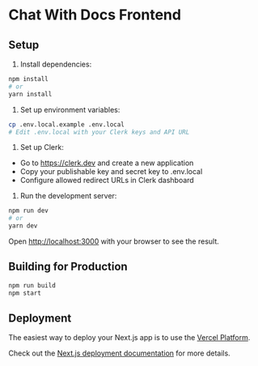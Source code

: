 # Chat With Docs Frontend

## Setup

1. Install dependencies:

```bash
npm install
# or
yarn install
```

1. Set up environment variables:

```bash
cp .env.local.example .env.local
# Edit .env.local with your Clerk keys and API URL
```

1. Set up Clerk:

- Go to <https://clerk.dev> and create a new application
- Copy your publishable key and secret key to .env.local
- Configure allowed redirect URLs in Clerk dashboard

1. Run the development server:

```bash
npm run dev
# or
yarn dev
```

Open [http://localhost:3000](http://localhost:3000) with your browser to see the
result.

## Building for Production

```bash
npm run build
npm start
```

## Deployment

The easiest way to deploy your Next.js app is to use the
[Vercel Platform](https://vercel.com/new).

Check out the [Next.js deployment documentation](https://nextjs.org/docs/deployment)
for more details.
